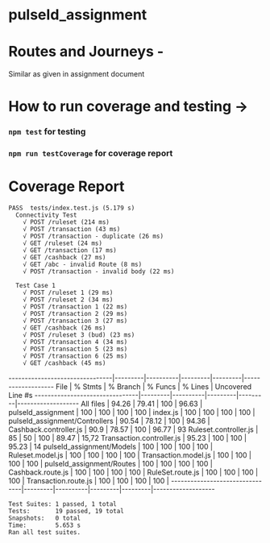 # pulseId_assignment

# Routes and Journeys -

Similar as given in assignment document

# How to run coverage and testing ->

### `npm test` for testing

### `npm run testCoverage` for coverage report

# Coverage Report

```
PASS  tests/index.test.js (5.179 s)
  Connectivity Test
    √ POST /ruleset (214 ms)
    √ POST /transaction (43 ms)
    √ POST /transaction - duplicate (26 ms)
    √ GET /ruleset (24 ms)
    √ GET /transaction (17 ms)
    √ GET /cashback (27 ms)
    √ GET /abc - invalid Route (8 ms)
    √ POST /transaction - invalid body (22 ms)

  Test Case 1
    √ POST /ruleset 1 (29 ms)
    √ POST /ruleset 2 (34 ms)
    √ POST /transaction 1 (22 ms)
    √ POST /transaction 2 (29 ms)
    √ POST /transaction 3 (27 ms)
    √ GET /cashback (26 ms)
    √ POST /ruleset 3 (bud) (23 ms)
    √ POST /transaction 4 (34 ms)
    √ POST /transaction 5 (23 ms)
    √ POST /transaction 6 (25 ms)
    √ GET /cashback (45 ms)
```

--------------------------------|---------|----------|---------|---------|-------------------
File | % Stmts | % Branch | % Funcs | % Lines | Uncovered Line #s
--------------------------------|---------|----------|---------|---------|-------------------
All files | 94.26 | 79.41 | 100 | 96.63 |
pulseId_assignment | 100 | 100 | 100 | 100 |
index.js | 100 | 100 | 100 | 100 |
pulseId_assignment/Controllers | 90.54 | 78.12 | 100 | 94.36 |
Cashback.controller.js | 90.9 | 78.57 | 100 | 96.77 | 93
Ruleset.controller.js | 85 | 50 | 100 | 89.47 | 15,72
Transaction.controller.js | 95.23 | 100 | 100 | 95.23 | 14
pulseId_assignment/Models | 100 | 100 | 100 | 100 |
Ruleset.model.js | 100 | 100 | 100 | 100 |
Transaction.model.js | 100 | 100 | 100 | 100 |
pulseId_assignment/Routes | 100 | 100 | 100 | 100 |
Cashback.route.js | 100 | 100 | 100 | 100 |
RuleSet.route.js | 100 | 100 | 100 | 100 |
Transaction.route.js | 100 | 100 | 100 | 100 |
--------------------------------|---------|----------|---------|---------|-------------------

```
Test Suites: 1 passed, 1 total
Tests:       19 passed, 19 total
Snapshots:   0 total
Time:        5.653 s
Ran all test suites.
```
